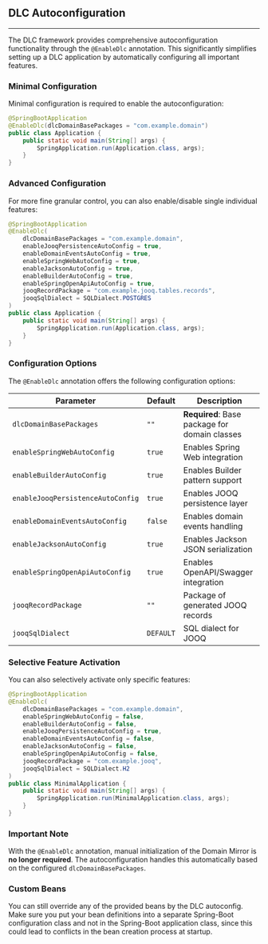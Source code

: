 ## DLC Autoconfiguration

---

The DLC framework provides comprehensive autoconfiguration functionality through the `@EnableDlc` annotation.
This significantly simplifies setting up a DLC application by automatically configuring all important features.

### Minimal Configuration

Minimal configuration is required to enable the autoconfiguration:

```java
@SpringBootApplication
@EnableDlc(dlcDomainBasePackages = "com.example.domain")
public class Application {
    public static void main(String[] args) {
        SpringApplication.run(Application.class, args);
    }
}
```

### Advanced Configuration

For more fine granular control, you can also enable/disable single individual features:

```java
@SpringBootApplication
@EnableDlc(
    dlcDomainBasePackages = "com.example.domain",
    enableJooqPersistenceAutoConfig = true,
    enableDomainEventsAutoConfig = true,
    enableSpringWebAutoConfig = true,
    enableJacksonAutoConfig = true,
    enableBuilderAutoConfig = true,
    enableSpringOpenApiAutoConfig = true,
    jooqRecordPackage = "com.example.jooq.tables.records",
    jooqSqlDialect = SQLDialect.POSTGRES
)
public class Application {
    public static void main(String[] args) {
        SpringApplication.run(Application.class, args);
    }
}
```

### Configuration Options

The `@EnableDlc` annotation offers the following configuration options:

| Parameter                         | Default   | Description                                   |
|-----------------------------------|-----------|-----------------------------------------------|
| `dlcDomainBasePackages`           | `""`      | **Required**: Base package for domain classes |
| `enableSpringWebAutoConfig`       | `true`    | Enables Spring Web integration                |
| `enableBuilderAutoConfig`         | `true`    | Enables Builder pattern support               |
| `enableJooqPersistenceAutoConfig` | `true`    | Enables JOOQ persistence layer                |
| `enableDomainEventsAutoConfig`    | `false`   | Enables domain events handling                |
| `enableJacksonAutoConfig`         | `true`    | Enables Jackson JSON serialization            |
| `enableSpringOpenApiAutoConfig`   | `true`    | Enables OpenAPI/Swagger integration           |
| `jooqRecordPackage`               | `""`      | Package of generated JOOQ records             |
| `jooqSqlDialect`                  | `DEFAULT` | SQL dialect for JOOQ                          |

### Selective Feature Activation

You can also selectively activate only specific features:

```java
@SpringBootApplication
@EnableDlc(
    dlcDomainBasePackages = "com.example.domain",
    enableSpringWebAutoConfig = false,
    enableBuilderAutoConfig = false,
    enableJooqPersistenceAutoConfig = true,
    enableDomainEventsAutoConfig = false,
    enableJacksonAutoConfig = false,
    enableSpringOpenApiAutoConfig = false,
    jooqRecordPackage = "com.example.jooq",
    jooqSqlDialect = SQLDialect.H2
)
public class MinimalApplication {
    public static void main(String[] args) {
        SpringApplication.run(MinimalApplication.class, args);
    }
}
```

### Important Note

With the `@EnableDlc` annotation, manual initialization of the Domain Mirror is **no longer required**. The autoconfiguration handles this automatically based on the configured `dlcDomainBasePackages`.

### Custom Beans
You can still override any of the provided beans by the DLC autoconfig. Make sure you put your bean definitions
into a separate Spring-Boot configuration class and not in the Spring-Boot application class,
since this could lead to conflicts in the bean creation process at startup.